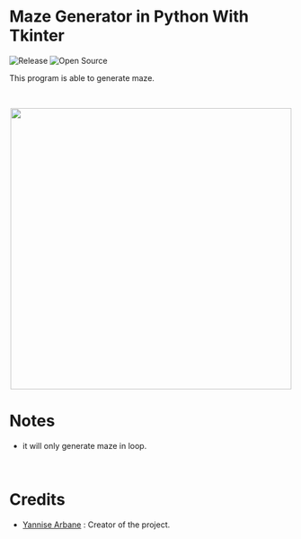 # Maze Generator in Python With Tkinter
![Release](https://img.shields.io/badge/Release-v1.0-blueviolet)
![Open Source](https://badges.frapsoft.com/os/v2/open-source.svg?v=103)
<br/>

This program is able to generate maze.

<br/>

<p align="center">
	<img src="https://i.imgur.com/a0wCUqM.gif" width="500">
</p>

# Notes

* it will only generate maze in loop.

<br/>

# Credits
* [Yannise Arbane](https://github.com/Misterpeka) : Creator of the project.
